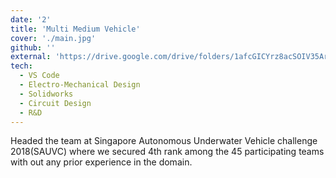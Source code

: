```yaml
---
date: '2'
title: 'Multi Medium Vehicle'
cover: './main.jpg'
github: ''
external: 'https://drive.google.com/drive/folders/1afcGICYrz8acSOIV35ArW2bRv21wNCRp?usp=share_link'
tech:
  - VS Code
  - Electro-Mechanical Design
  - Solidworks
  - Circuit Design
  - R&D
---
```


Headed the team at Singapore Autonomous Underwater Vehicle challenge 2018(SAUVC) where we secured 4th rank among the 45 participating teams with out any prior experience in the domain.  
